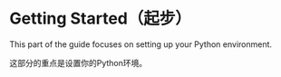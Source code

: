 # Getting Started（起步）

This part of the guide focuses on setting up your Python environment.

这部分的重点是设置你的Python环境。
